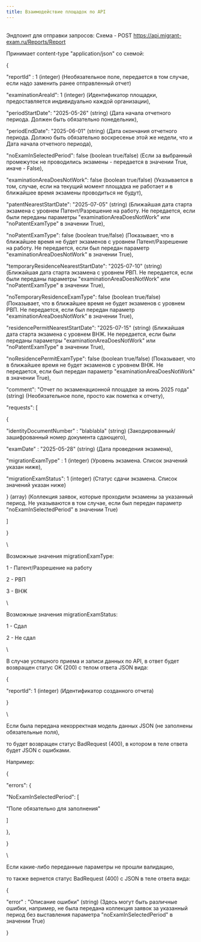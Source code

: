 ```yaml
---
title: Взаимодействие площадок по API
---
```


\
Эндпоинт для отправки запросов: Схема - POST https://api.migrant-exam.ru/Reports/Report

Принимает content-type "application/json" со схемой:

\{

"reportId" : 1 (integer) (Необязательное поле, передается в том случае, если надо заменить ранее отправленный отчет)

"examinationAreaId": 1 (integer) (Идентификатор площадки, предоставляется индивидуально каждой организации),

"periodStartDate": "2025-05-26" (string) (Дата начала отчетного периода. Должен быть обязательно понедельник),

"periodEndDate": "2025-06-01" (string) (Дата окончания отчетного периода. Должно быть обязательно воскресенье этой же недели, что и Дата начала отчетного периода),

"noExamInSelectedPeriod": false (boolean true/false) (Если за выбранный промежуток не проводились экзамены - передается в значении True, иначе - False),

"examinationAreaDoesNotWork": false (boolean true/false) (Указывается в том, случае, если на текущий момент площадка не работает и в ближайшее время экзамены проводиться не будут),

"patentNearestStartDate": "2025-07-05" (string) (Ближайшая дата старта экзамена с уровнем Патент/Разрешение на работу. Не передается, если были переданы параметры "examinationAreaDoesNotWork" или "noPatentExamType" в значении True),

"noPatentExamType": false (boolean true/false) (Показывает, что в ближайшее время не будет экзаменов с уровнем Патент/Разрешение на работу. Не передается, если был передан параметр "examinationAreaDoesNotWork" в значении True),

"temporaryResidenceNearestStartDate": "2025-07-10" (string) (Ближайшая дата старта экзамена с уровнем РВП. Не передается, если были переданы параметры "examinationAreaDoesNotWork" или "noPatentExamType" в значении True),

"noTemporaryResidenceExamType": false (boolean true/false) (Показывает, что в ближайшее время не будет экзаменов с уровнем РВП. Не передается, если был передан параметр "examinationAreaDoesNotWork" в значении True),

"residencePermitNearestStartDate": "2025-07-15" (string) (Ближайшая дата старта экзамена с уровнем ВНЖ. Не передается, если были переданы параметры "examinationAreaDoesNotWork" или "noPatentExamType" в значении True),

"noResidencePermitExamType": false (boolean true/false) (Показывает, что в ближайшее время не будет экзаменов с уровнем ВНЖ. Не передается, если был передан параметр "examinationAreaDoesNotWork" в значении True),

"comment": "Отчет по экзаменационной площадке за июнь 2025 года" (string) (Необязательное поле, просто как пометка к отчету),

"requests": \[

\{

"identityDocumentNumber" : "blablabla" (string) (Закодированный/зашифрованный номер документа сдающего),

"examDate" : "2025-05-28" (string) (Дата проведения экзамена),

"migrationExamType" : 1 (integer) (Уровень экзамена. Список значений указан ниже),

"migrationExamStatus": 1 (integer) (Статус сдачи экзамена. Список значений указан ниже)

} (array) (Коллекция заявок, которые проходили экзамены за указанный период. Не указываются в том случае, если был передан параметр "noExamInSelectedPeriod" в значении True)

\]

}

\\

Возможные значения migrationExamType:

1 - Патент/Разрешение на работу

2 - РВП

3 - ВНЖ

\\

Возможные значения migrationExamStatus:

1 - Сдал

2 - Не сдал

\\

В случае успешного приема и записи данных по API, в ответ будет возвращен статус OK (200) с телом ответа JSON вида:

\{

"reportId": 1 (integer) (Идентификатор созданного отчета)

}

\\

Если была передана некорректная модель данных JSON (не заполнены обязательные поля),

то будет возвращен статус BadRequest (400), в котором в теле ответа будет JSON с ошибками.

Например:

\{

"errors": \{

"NoExamInSelectedPeriod": \[

"Поле обязательно для заполнения"

\]

},

}

\\

Если какие-либо переданные параметры не прошли валидацию,

то также вернется статус BadRequest (400) с JSON в теле ответа вида:

\{

"error" : "Описание ошибки" (string) (Здесь могут быть различные ошибки, например, не была передана коллекция заявок за указанный период без выставления параметра "noExamInSelectedPeriod" в значении True)

}


